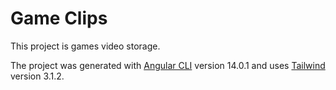 # Game Clips

This project is games video storage.

The project was generated with [Angular CLI](https://github.com/angular/angular-cli) version 14.0.1 and uses [Tailwind](https://tailwindcss.com/) version 3.1.2.
